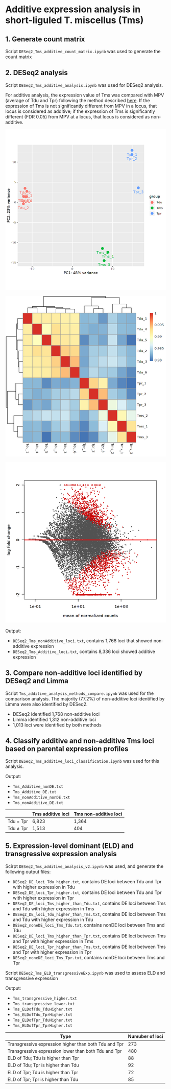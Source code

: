 # Additive expression analysis in short-liguled T. miscellus (Tms)
## 1. Generate count matrix
Script `DESeq2_Tms_additive_count_matrix.ipynb` was used to generate the count matrix

## 2. DESeq2 analysis
Script `DESeq2_Tms_additive_analysis.ipynb` was used for DESeq2 analysis.

For additive analysis, the expression value of Tms was compared with MPV (average of Tdu and Tpr) following the method described [here](https://support.bioconductor.org/p/69104/). If the expression of Tms is not significantly different from MPV in a locus, that locus is considered as additive; if the expression of Tms is significantly different (FDR 0.05) from MPV at a locus, that locus is considered as non-additive.

![PCA plot](https://github.com/GatorShan/Tragopogon-Inflorescence-RNA-seq-Analysis/blob/master/Differential_expression_analysis/Additive_exp_Tms/images/Tms_additive_PCA.png)

![Clustering](https://github.com/GatorShan/Tragopogon-Inflorescence-RNA-seq-Analysis/blob/master/Differential_expression_analysis/Additive_exp_Tms/images/Tms_additive_clustering.png)

![MA plot](https://github.com/GatorShan/Tragopogon-Inflorescence-RNA-seq-Analysis/blob/master/Differential_expression_analysis/Additive_exp_Tms/images/Tms_additive_MA.png)

Output:
  - `DESeq2_Tms_nonAdditive_loci.txt`, contains 1,768 loci that showed non-additive expression
  - `DESeq2_Tms_Additive_loci.txt`, contains 8,336 loci showed additive expression
  

## 3. Compare non-additive loci identified by DESeq2 and Limma
Script `Tms_additive_analysis_methods_compare.ipynb` was used for the comparison analysis. The majority (77.2%) of non-additive loci identified by Limma were also identified by DESeq2.
  - DESeq2 identified 1,768 non-additive loci
  - Limma identified 1,312 non-additive loci
  - 1,013 loci were identified by both methods

## 4. Classify additive and non-additive Tms loci based on parental expression profiles
Script `DESeq2_Tms_additive_loci_classification.ipynb` was used for this analysis.

Output:
  - `Tms_Additive_nonDE.txt`
  - `Tms_Additive_DE.txt`
  - `Tms_nonAdditive_nonDE.txt`
  - `Tms_nonAdditive_DE.txt`

| | Tms additive loci | Tms non-additive loci |
| -- | -- | -- |
| Tdu = Tpr | 6,823 | 1,364 |
| Tdu ≠ Tpr | 1,513 | 404 |

## 5. Expression-level dominant (ELD) and transgressive expression analysis
Scirpt `DESeq2_Tms_additive_analysis_v2.ipynb` was used, and generate the following output files:
  - `DESeq2_DE_loci_Tdu_higher.txt`, contains DE loci between Tdu and Tpr with higher expression in Tdu
  - `DESeq2_DE_loci_Tpr_higher.txt`, contains DE loci between Tdu and Tpr with higher expression in Tpr
  - `DESeq2_DE_loci_Tms_higher_than_Tdu.txt`, contains DE loci between Tms and Tdu with higher expression in Tms
  - `DESeq2_DE_loci_Tdu_higher_than_Tms.txt`, contains DE loci between Tms and Tdu with higher expression in Tdu
  - `DESeq2_noneDE_loci_Tms_Tdu.txt`, contains nonDE loci between Tms and Tdu
  - `DESeq2_DE_loci_Tms_higher_than_Tpr.txt`, contains DE loci between Tms and Tpr with higher expression in Tms
  - `DESeq2_DE_loci_Tpr_higher_than_Tms.txt`, contains DE loci between Tms and Tpr with higher expression in Tpr
  - `DESeq2_noneDE_loci_Tms_Tpr.txt`, contains nonDE loci between Tms and Tpr

Script `DESeq2_Tms_ELD_transgressiveExp.ipynb` was used to assess ELD and transgressive expression

Output:
  - `Tms_transgressive_higher.txt`
  - `Tms_transgressive_lower.txt`
  - `Tms_ELDofTdu_TduHigher.txt`
  - `Tms_ELDofTdu_TprHigher.txt`
  - `Tms_ELDofTpr_TduHigher.txt`
  - `Tms_ELDofTpr_TprHigher.txt`

| Type | Numuber of loci |
| -- | -- |
| Transgressive expression higher than both Tdu and Tpr | 273 |
| Transgressive expression lower than both Tdu and Tpr | 480 |
| ELD of Tdu; Tdu is higher than Tpr | 88 |
| ELD of Tdu; Tpr is higher than Tdu | 92 |
| ELD of Tpr; Tdu is higher than Tpr | 72 |
| ELD of Tpr; Tpr is higher than Tdu | 85 |


